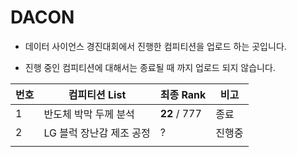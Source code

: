# DACON

- 데이터 사이언스 경진대회에서 진행한 컴피티션을 업로드 하는 곳입니다.

- 진행 중인 컴피티션에 대해서는 종료될 때 까지 업로드 되지 않습니다.

| 번호 | 컴피티션 List            | 최종 Rank    | 비고   |
| ---- | ------------------------ | ------------ | ------ |
| 1    | 반도체 박막 두께 분석    | **22** / 777 | 종료   |
| 2    | LG 블럭 장난감 제조 공정 | ?            | 진행중 |
|      |                          |              |        |

